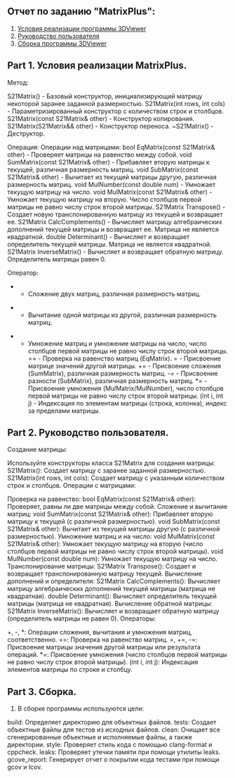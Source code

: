 ## Отчет по заданию "MatrixPlus":

1) [Условия реализации программы 3DViewer](#part-1-условия-реализация-MatrixPlus)
2) [Руководство пользователя](#part-2-руководство-пользователя)
3) [Сборка программы 3DViewer](#part-3-сборка)

## Part 1. Условия реализации MatrixPlus.

Метод:

S21Matrix() - Базовый конструктор, инициализирующий матрицу некоторой заранее заданной размерностью.
S21Matrix(int rows, int cols) - Параметризированный конструктор с количеством строк и столбцов.
S21Matrix(const S21Matrix& other) - Конструктор копирования.
S21Matrix(S21Matrix&& other) - Конструктор переноса.
~S21Matrix() - Деструктор.

Операция:
Операции над матрицами:
bool EqMatrix(const S21Matrix& other) - Проверяет матрицы на равенство между собой.
void SumMatrix(const S21Matrix& other) - Прибавляет вторую матрицы к текущей, различная размерность матриц.
void SubMatrix(const S21Matrix& other) - Вычитает из текущей матрицы другую, различная размерность матриц.
void MulNumber(const double num) - Умножает текущую матрицу на число.
void MulMatrix(const S21Matrix& other) - Умножает текущую матрицу на вторую. Число столбцов первой матрицы не равно числу строк второй матрицы.
S21Matrix Transpose() - Создает новую транспонированную матрицу из текущей и возвращает ее.
S21Matrix CalcComplements() - Вычисляет матрицу алгебраических дополнений текущей матрицы и возвращает ее. Mатрица не является квадратной.
double Determinant() - Вычисляет и возвращает определитель текущей матрицы.  Mатрица не является квадратной.
S21Matrix InverseMatrix() - Вычисляет и возвращает обратную матрицу. Oпределитель матрицы равен 0.

Оператор:
+ - Сложение двух матриц, различная размерность матриц.
- - Вычитание одной матрицы из другой, различная размерность матриц.
* - Умножение матриц и умножение матрицы на число, число столбцов первой матрицы не равно числу строк второй матрицы.
== - Проверка на равенство матриц (EqMatrix).
= - Присвоение матрице значений другой матрицы.
+= - Присвоение сложения (SumMatrix), различная размерность матриц.
-= - Присвоение разности (SubMatrix), различная размерность матриц.
*= - Присвоение умножения (MulMatrix/MulNumber), число столбцов первой матрицы не равно числу строк второй матрицы.
(int i, int j) - Индексация по элементам матрицы (строка, колонка), индекс за пределами матрицы.

## Part 2. Руководство пользователя.

Создание матрицы:

Используйте конструкторы класса S21Matrix для создания матрицы:
S21Matrix(): Создает матрицу с заранее заданной размерностью.
S21Matrix(int rows, int cols): Создает матрицу с указанным количеством строк и столбцов.
Операции с матрицами:

Проверка на равенство:
bool EqMatrix(const S21Matrix& other): Проверяет, равны ли две матрицы между собой.
Сложение и вычитание матриц:
void SumMatrix(const S21Matrix& other): Прибавляет вторую матрицу к текущей (с различной размерностью).
void SubMatrix(const S21Matrix& other): Вычитает из текущей матрицы другую (с различной размерностью).
Умножение матриц и на число:
void MulMatrix(const S21Matrix& other): Умножает текущую матрицу на вторую (число столбцов первой матрицы не равно числу строк второй матрицы).
void MulNumber(const double num): Умножает текущую матрицу на число.
Транспонирование матрицы:
S21Matrix Transpose(): Создает и возвращает транспонированную матрицу текущей.
Вычисление дополнений и определителя:
S21Matrix CalcComplements(): Вычисляет матрицу алгебраических дополнений текущей матрицы (матрица не квадратная).
double Determinant(): Вычисляет определитель текущей матрицы (матрица не квадратная).
Вычисление обратной матрицы:
S21Matrix InverseMatrix(): Вычисляет и возвращает обратную матрицу (определитель матрицы не равен 0).
Операторы:

+, -, *: Операции сложения, вычитания и умножения матриц, соответственно.
==: Проверка на равенство матриц.
=, +=, -=: Присвоение матрицы значения другой матрицы или результата операций.
*=: Присвоение умножения (число столбцов первой матрицы не равно числу строк второй матрицы).
(int i, int j): Индексация элементов матрицы по строке и столбцу.

## Part 3. Сборка.

1) В сборке программы используются цели:

build: Определяет директорию для объектных файлов.
tests: Создает объектные файлы для тестов из исходных файлов.
clean: Очищает все сгенерированные объектные и исполняемые файлы, а также директории.
style: Проверяет стиль кода с помощью clang-format и cppcheck.
leaks: Проверяет утечки памяти при помощи утилиты leaks.
gcove_report: Генерирует отчет о покрытии кода тестами при помощи gcov и lcov.






